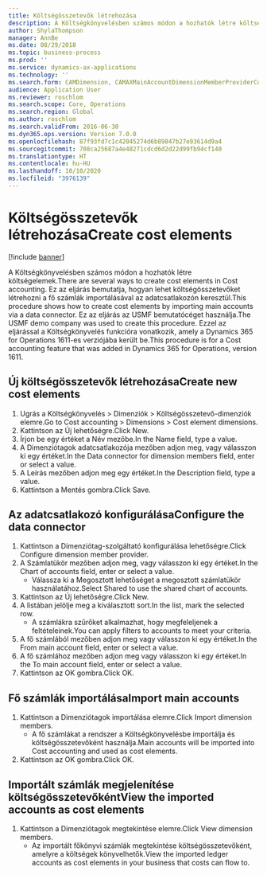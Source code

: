 ```yaml
---
title: Költségösszetevők létrehozása
description: A Költségkönyvelésben számos módon a hozhatók létre költségelemek.
author: ShylaThompson
manager: AnnBe
ms.date: 08/29/2018
ms.topic: business-process
ms.prod: ''
ms.service: dynamics-ax-applications
ms.technology: ''
ms.search.form: CAMDimension, CAMAXMainAccountDimensionMemberProviderConfiguration, CAMDimensionMember
audience: Application User
ms.reviewer: roschlom
ms.search.scope: Core, Operations
ms.search.region: Global
ms.author: roschlom
ms.search.validFrom: 2016-06-30
ms.dyn365.ops.version: Version 7.0.0
ms.openlocfilehash: 87f93fd7c1c42045274d6b89847b27e93614d9a4
ms.sourcegitcommit: 708ca25687a4e48271cdcd6d2d22d99fb94cf140
ms.translationtype: HT
ms.contentlocale: hu-HU
ms.lasthandoff: 10/10/2020
ms.locfileid: "3976139"
---
```

# <a name="create-cost-elements"></a><span data-ttu-id="a3547-103">Költségösszetevők létrehozása</span><span class="sxs-lookup"><span data-stu-id="a3547-103">Create cost elements</span></span> 

[!include [banner](../../includes/banner.md)]

<span data-ttu-id="a3547-104">A Költségkönyvelésben számos módon a hozhatók létre költségelemek.</span><span class="sxs-lookup"><span data-stu-id="a3547-104">There are several ways to create cost elements in Cost accounting.</span></span> <span data-ttu-id="a3547-105">Ez az eljárás bemutatja, hogyan lehet költségösszetevőket létrehozni a fő számlák importálásával az adatcsatlakozón keresztül.</span><span class="sxs-lookup"><span data-stu-id="a3547-105">This procedure shows how to create cost elements by importing main accounts via a data connector.</span></span> <span data-ttu-id="a3547-106">Ez az eljárás az USMF bemutatócéget használja.</span><span class="sxs-lookup"><span data-stu-id="a3547-106">The USMF demo company was used to create this procedure.</span></span> <span data-ttu-id="a3547-107">Ezzel az eljárással a Költségkönyvelés funkcióra vonatkozik, amely a Dynamics 365 for Operations 1611-es verziójába került be.</span><span class="sxs-lookup"><span data-stu-id="a3547-107">This procedure is for a Cost accounting feature that was added in Dynamics 365 for Operations, version 1611.</span></span>


## <a name="create-new-cost-elements"></a><span data-ttu-id="a3547-108">Új költségösszetevők létrehozása</span><span class="sxs-lookup"><span data-stu-id="a3547-108">Create new cost elements</span></span>
1. <span data-ttu-id="a3547-109">Ugrás a Költségkönyvelés > Dimenziók > Költségösszetevő-dimenziók elemre.</span><span class="sxs-lookup"><span data-stu-id="a3547-109">Go to Cost accounting > Dimensions > Cost element dimensions.</span></span>
2. <span data-ttu-id="a3547-110">Kattintson az Új lehetőségre.</span><span class="sxs-lookup"><span data-stu-id="a3547-110">Click New.</span></span>
3. <span data-ttu-id="a3547-111">Írjon be egy értéket a Név mezőbe.</span><span class="sxs-lookup"><span data-stu-id="a3547-111">In the Name field, type a value.</span></span>
4. <span data-ttu-id="a3547-112">A Dimenziótagok adatcsatlakozója mezőben adjon meg, vagy válasszon ki egy értéket.</span><span class="sxs-lookup"><span data-stu-id="a3547-112">In the Data connector for dimension members field, enter or select a value.</span></span>
5. <span data-ttu-id="a3547-113">A Leírás mezőben adjon meg egy értéket.</span><span class="sxs-lookup"><span data-stu-id="a3547-113">In the Description field, type a value.</span></span>
6. <span data-ttu-id="a3547-114">Kattintson a Mentés gombra.</span><span class="sxs-lookup"><span data-stu-id="a3547-114">Click Save.</span></span>

## <a name="configure-the-data-connector"></a><span data-ttu-id="a3547-115">Az adatcsatlakozó konfigurálása</span><span class="sxs-lookup"><span data-stu-id="a3547-115">Configure the data connector</span></span>
1. <span data-ttu-id="a3547-116">Kattintson a Dimenziótag-szolgáltató konfigurálása lehetőségre.</span><span class="sxs-lookup"><span data-stu-id="a3547-116">Click Configure dimension member provider.</span></span>
2. <span data-ttu-id="a3547-117">A Számlatükör mezőben adjon meg, vagy válasszon ki egy értéket.</span><span class="sxs-lookup"><span data-stu-id="a3547-117">In the Chart of accounts field, enter or select a value.</span></span>
    * <span data-ttu-id="a3547-118">Válassza ki a Megosztott lehetőséget a megosztott számlatükör használatához.</span><span class="sxs-lookup"><span data-stu-id="a3547-118">Select Shared to use the shared chart of accounts.</span></span>  
3. <span data-ttu-id="a3547-119">Kattintson az Új lehetőségre.</span><span class="sxs-lookup"><span data-stu-id="a3547-119">Click New.</span></span>
4. <span data-ttu-id="a3547-120">A listában jelölje meg a kiválasztott sort.</span><span class="sxs-lookup"><span data-stu-id="a3547-120">In the list, mark the selected row.</span></span>
    * <span data-ttu-id="a3547-121">A számlákra szűrőket alkalmazhat, hogy megfeleljenek a feltételeinek.</span><span class="sxs-lookup"><span data-stu-id="a3547-121">You can apply filters to accounts to meet your criteria.</span></span>  
5. <span data-ttu-id="a3547-122">A fő számlából mezőben adjon meg vagy válasszon ki egy értéket.</span><span class="sxs-lookup"><span data-stu-id="a3547-122">In the From main account field, enter or select a value.</span></span>
6. <span data-ttu-id="a3547-123">A fő számlához mezőben adjon meg vagy válasszon ki egy értéket.</span><span class="sxs-lookup"><span data-stu-id="a3547-123">In the To main account field, enter or select a value.</span></span>
7. <span data-ttu-id="a3547-124">Kattintson az OK gombra.</span><span class="sxs-lookup"><span data-stu-id="a3547-124">Click OK.</span></span>

## <a name="import-main-accounts"></a><span data-ttu-id="a3547-125">Fő számlák importálása</span><span class="sxs-lookup"><span data-stu-id="a3547-125">Import main accounts</span></span>
1. <span data-ttu-id="a3547-126">Kattintson a Dimenziótagok importálása elemre.</span><span class="sxs-lookup"><span data-stu-id="a3547-126">Click Import dimension members.</span></span>
    * <span data-ttu-id="a3547-127">A fő számlákat a rendszer a Költségkönyvelésbe importálja és költségösszetevőként használja.</span><span class="sxs-lookup"><span data-stu-id="a3547-127">Main accounts will be imported into Cost accounting and used as cost elements.</span></span>  
2. <span data-ttu-id="a3547-128">Kattintson az OK gombra.</span><span class="sxs-lookup"><span data-stu-id="a3547-128">Click OK.</span></span>

## <a name="view-the-imported-accounts-as-cost-elements"></a><span data-ttu-id="a3547-129">Importált számlák megjelenítése költségösszetevőként</span><span class="sxs-lookup"><span data-stu-id="a3547-129">View the imported accounts as cost elements</span></span>
1. <span data-ttu-id="a3547-130">Kattintson a Dimenziótagok megtekintése elemre.</span><span class="sxs-lookup"><span data-stu-id="a3547-130">Click View dimension members.</span></span>
    * <span data-ttu-id="a3547-131">Az importált főkönyvi számlák megtekintése költségösszetevőként, amelyre a költségek könyvelhetők.</span><span class="sxs-lookup"><span data-stu-id="a3547-131">View the imported ledger accounts as cost elements in your business that costs can flow to.</span></span>  

